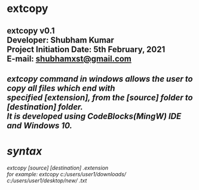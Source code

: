 # extcopy
extcopy v0.1<br/>
Developer: Shubham Kumar<br/>
Project Initiation Date: 5th February, 2021<br/>
E-mail: shubhamxst@gmail.com
---------------------------------------------------------------------------------------------------------------------------
<em>extcopy<em/> command in windows allows the user to copy all files which end with<br/>
specified [extension], from the [source] folder to [destination] folder.<br/>
It is developed using CodeBlocks(MingW) IDE and Windows 10.
---------------------------------------------------------------------------------------------------------------------------
# syntax
extcopy [source] [destination] .extension<br/>
for example: extcopy c:/users/user1/downloads/ c:/users/user1/desktop/new/ .txt
